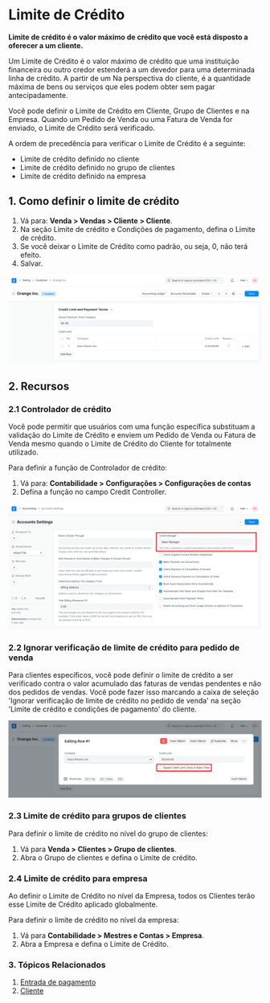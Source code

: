 # Limite de Crédito


**Limite de crédito é o valor máximo de crédito que você está disposto a oferecer a um cliente.**


Um Limite de Crédito é o valor máximo de crédito que uma instituição financeira ou
outro credor estenderá a um devedor para uma determinada linha de crédito. A partir de um
Na perspectiva do cliente, é a quantidade máxima de bens ou serviços que eles podem obter sem pagar antecipadamente.


Você pode definir o Limite de Crédito em Cliente, Grupo de Clientes e na Empresa.
Quando um Pedido de Venda ou uma Fatura de Venda for enviado, o Limite de Crédito será verificado.


A ordem de precedência para verificar o Limite de Crédito é a seguinte:


* Limite de crédito definido no cliente
* Limite de crédito definido no grupo de clientes
* Limite de crédito definido na empresa


## 1. Como definir o limite de crédito


1. Vá para: **Venda > Vendas > Cliente > Cliente**.
2. Na seção Limite de crédito e Condições de pagamento, defina o Limite de crédito.
3. Se você deixar o Limite de Crédito como padrão, ou seja, 0, não terá efeito.
4. Salvar.


![Limite de crédito do cliente](/files/customer-credit-limit.png)


## 2. Recursos


### 2.1 Controlador de crédito


Você pode permitir que usuários com uma função específica substituam a validação do Limite de Crédito e enviem um Pedido de Venda ou Fatura de Venda mesmo quando o Limite de Crédito do Cliente for totalmente utilizado.


Para definir a função de Controlador de crédito:


1. Vá para: **Contabilidade > Configurações > Configurações de contas**
2. Defina a função no campo Credit Controller.


![Credit Manager](/files/credit-manager-role.png)


### 2.2 Ignorar verificação de limite de crédito para pedido de venda


Para clientes específicos, você pode definir o limite de crédito a ser verificado contra o valor acumulado das faturas de vendas pendentes e não dos pedidos de vendas. Você pode fazer isso marcando a caixa de seleção 'Ignorar verificação de limite de crédito no pedido de venda' na seção 'Limite de crédito e condições de pagamento' do cliente.


![Ignorar limite de crédito no pedido de venda](/files/customer-credit-limit-bypass.png)


### 2.3 Limite de crédito para grupos de clientes


Para definir o limite de crédito no nível do grupo de clientes:


1. Vá para **Venda > Clientes > Grupo de clientes**.
2. Abra o Grupo de clientes e defina o Limite de crédito.


### 2.4 Limite de crédito para empresa


Ao definir o Limite de Crédito no nível da Empresa, todos os Clientes terão esse Limite de Crédito aplicado globalmente.


Para definir o limite de crédito no nível da empresa:


1. Vá para **Contabilidade > Mestres e Contas > Empresa**.
2. Abra a Empresa e defina o Limite de Crédito.


### 3. Tópicos Relacionados


1. [Entrada de pagamento](/docs/pt/accounts/payment-entry)
2. [Cliente](/docs/pt/CRM/customer)
